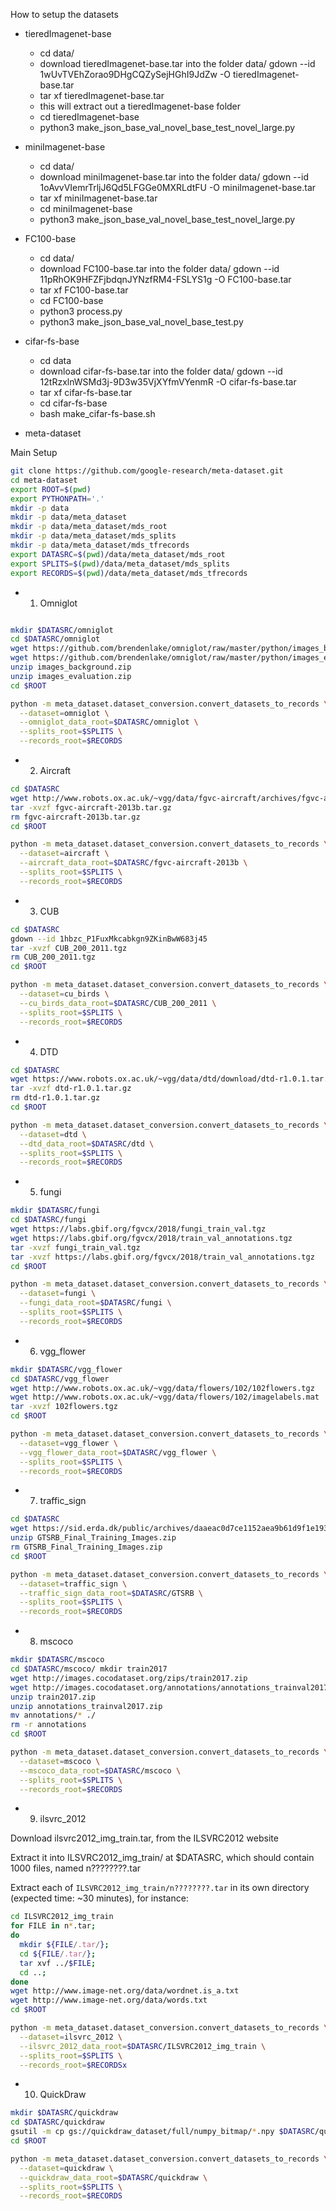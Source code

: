 How to setup the datasets
- tieredImagenet-base
    - cd data/
    - download tieredImagenet-base.tar into the folder data/
    gdown --id 1wUvTVEhZorao9DHgCQZySejHGhI9JdZw -O tieredImagenet-base.tar
    - tar xf tieredImagenet-base.tar
    - this will extract out a tieredImagenet-base folder
    - cd tieredImagenet-base
    - python3 make_json_base_val_novel_base_test_novel_large.py

- miniImagenet-base
    - cd data/
    - download miniImagenet-base.tar into the folder data/
        gdown --id 1oAvvVIemrTrljJ6Qd5LFGGe0MXRLdtFU -O miniImagenet-base.tar
    - tar xf miniImagenet-base.tar
    - cd miniImagenet-base
    - python3 make_json_base_val_novel_base_test_novel_large.py

- FC100-base
    - cd data/
    - download FC100-base.tar into the folder data/
        gdown --id 11pRhOK9HFZFjbdqnJYNzfRM4-FSLYS1g -O FC100-base.tar
    - tar xf FC100-base.tar
    - cd FC100-base
    - python3 process.py
    - python3 make_json_base_val_novel_base_test.py

- cifar-fs-base
    - cd data
    - download cifar-fs-base.tar into the folder data/
        gdown --id 12tRzxlnWSMd3j-9D3w35VjXYfmVYenmR -O cifar-fs-base.tar
    - tar xf cifar-fs-base.tar
    - cd cifar-fs-base
    - bash make_cifar-fs-base.sh



- meta-dataset

Main Setup

```bash
git clone https://github.com/google-research/meta-dataset.git
cd meta-dataset 
export ROOT=$(pwd)
export PYTHONPATH='.'
mkdir -p data
mkdir -p data/meta_dataset
mkdir -p data/meta_dataset/mds_root
mkdir -p data/meta_dataset/mds_splits
mkdir -p data/meta_dataset/mds_tfrecords
export DATASRC=$(pwd)/data/meta_dataset/mds_root
export SPLITS=$(pwd)/data/meta_dataset/mds_splits
export RECORDS=$(pwd)/data/meta_dataset/mds_tfrecords
```

 - 1. Omniglot

```bash

mkdir $DATASRC/omniglot
cd $DATASRC/omniglot
wget https://github.com/brendenlake/omniglot/raw/master/python/images_background.zip
wget https://github.com/brendenlake/omniglot/raw/master/python/images_evaluation.zip
unzip images_background.zip
unzip images_evaluation.zip
cd $ROOT

python -m meta_dataset.dataset_conversion.convert_datasets_to_records \
  --dataset=omniglot \
  --omniglot_data_root=$DATASRC/omniglot \
  --splits_root=$SPLITS \
  --records_root=$RECORDS
```

- 2.  Aircraft

```bash
cd $DATASRC
wget http://www.robots.ox.ac.uk/~vgg/data/fgvc-aircraft/archives/fgvc-aircraft-2013b.tar.gz
tar -xvzf fgvc-aircraft-2013b.tar.gz
rm fgvc-aircraft-2013b.tar.gz
cd $ROOT

python -m meta_dataset.dataset_conversion.convert_datasets_to_records \
  --dataset=aircraft \
  --aircraft_data_root=$DATASRC/fgvc-aircraft-2013b \
  --splits_root=$SPLITS \
  --records_root=$RECORDS
```

- 3. CUB

```bash
cd $DATASRC
gdown --id 1hbzc_P1FuxMkcabkgn9ZKinBwW683j45
tar -xvzf CUB_200_2011.tgz
rm CUB_200_2011.tgz
cd $ROOT

python -m meta_dataset.dataset_conversion.convert_datasets_to_records \
  --dataset=cu_birds \
  --cu_birds_data_root=$DATASRC/CUB_200_2011 \
  --splits_root=$SPLITS \
  --records_root=$RECORDS
```

- 4. DTD

```bash
cd $DATASRC
wget https://www.robots.ox.ac.uk/~vgg/data/dtd/download/dtd-r1.0.1.tar.gz
tar -xvzf dtd-r1.0.1.tar.gz
rm dtd-r1.0.1.tar.gz
cd $ROOT

python -m meta_dataset.dataset_conversion.convert_datasets_to_records \
  --dataset=dtd \
  --dtd_data_root=$DATASRC/dtd \
  --splits_root=$SPLITS \
  --records_root=$RECORDS
```

- 5. fungi

```bash
mkdir $DATASRC/fungi
cd $DATASRC/fungi
wget https://labs.gbif.org/fgvcx/2018/fungi_train_val.tgz
wget https://labs.gbif.org/fgvcx/2018/train_val_annotations.tgz
tar -xvzf fungi_train_val.tgz
tar -xvzf https://labs.gbif.org/fgvcx/2018/train_val_annotations.tgz
cd $ROOT

python -m meta_dataset.dataset_conversion.convert_datasets_to_records \
  --dataset=fungi \
  --fungi_data_root=$DATASRC/fungi \
  --splits_root=$SPLITS \
  --records_root=$RECORDS
```

- 6. vgg_flower

```bash
mkdir $DATASRC/vgg_flower
cd $DATASRC/vgg_flower
wget http://www.robots.ox.ac.uk/~vgg/data/flowers/102/102flowers.tgz
wget http://www.robots.ox.ac.uk/~vgg/data/flowers/102/imagelabels.mat
tar -xvzf 102flowers.tgz
cd $ROOT

python -m meta_dataset.dataset_conversion.convert_datasets_to_records \
  --dataset=vgg_flower \
  --vgg_flower_data_root=$DATASRC/vgg_flower \
  --splits_root=$SPLITS \
  --records_root=$RECORDS
```

- 7. traffic_sign

```bash
cd $DATASRC
wget https://sid.erda.dk/public/archives/daaeac0d7ce1152aea9b61d9f1e19370/GTSRB_Final_Training_Images.zip
unzip GTSRB_Final_Training_Images.zip
rm GTSRB_Final_Training_Images.zip
cd $ROOT

python -m meta_dataset.dataset_conversion.convert_datasets_to_records \
  --dataset=traffic_sign \
  --traffic_sign_data_root=$DATASRC/GTSRB \
  --splits_root=$SPLITS \
  --records_root=$RECORDS
```

- 8. mscoco

```bash
mkdir $DATASRC/mscoco
cd $DATASRC/mscoco/ mkdir train2017
wget http://images.cocodataset.org/zips/train2017.zip
wget http://images.cocodataset.org/annotations/annotations_trainval2017.zip
unzip train2017.zip
unzip annotations_trainval2017.zip
mv annotations/* ./
rm -r annotations
cd $ROOT

python -m meta_dataset.dataset_conversion.convert_datasets_to_records \
  --dataset=mscoco \
  --mscoco_data_root=$DATASRC/mscoco \
  --splits_root=$SPLITS \
  --records_root=$RECORDS
```

- 9. ilsvrc_2012

Download ilsvrc2012_img_train.tar, from the ILSVRC2012 website

Extract it into ILSVRC2012_img_train/ at $DATASRC, which should contain 1000 files, named n????????.tar

Extract each of `ILSVRC2012_img_train/n????????.tar` in its own directory (expected time: ~30 minutes), for instance:

```bash
cd ILSVRC2012_img_train
for FILE in n*.tar;
do
  mkdir ${FILE/.tar/};
  cd ${FILE/.tar/};
  tar xvf ../$FILE;
  cd ..;
done
wget http://www.image-net.org/data/wordnet.is_a.txt
wget http://www.image-net.org/data/words.txt
cd $ROOT

python -m meta_dataset.dataset_conversion.convert_datasets_to_records \
  --dataset=ilsvrc_2012 \
  --ilsvrc_2012_data_root=$DATASRC/ILSVRC2012_img_train \
  --splits_root=$SPLITS \
  --records_root=$RECORDSx
```

- 10. QuickDraw

```bash
mkdir $DATASRC/quickdraw
cd $DATASRC/quickdraw
gsutil -m cp gs://quickdraw_dataset/full/numpy_bitmap/*.npy $DATASRC/quickdraw
cd $ROOT

python -m meta_dataset.dataset_conversion.convert_datasets_to_records \
  --dataset=quickdraw \
  --quickdraw_data_root=$DATASRC/quickdraw \
  --splits_root=$SPLITS \
  --records_root=$RECORDS
```